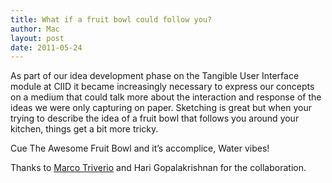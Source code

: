 ```yaml
---
title: What if a fruit bowl could follow you?
author: Mac
layout: post
date: 2011-05-24
---
```


As part of our idea development phase on the Tangible User Interface module at CIID it became increasingly necessary to express our concepts on a medium that could talk more about the interaction and response of the ideas we were only capturing on paper. Sketching is great but when your trying to describe the idea of a fruit bowl that follows you around your kitchen, things get a bit more tricky. 

Cue The Awesome Fruit Bowl and it&#8217;s accomplice, Water vibes!

Thanks to [Marco Triverio][1] and Hari Gopalakrishnan for the collaboration.

 [1]: http://www.cs.uic.edu/~mtriveri/Marco_Triverio/Marco_Triverio.html